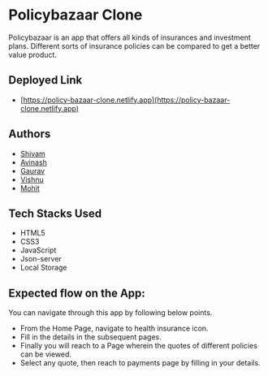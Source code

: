 
# Policybazaar Clone

Policybazaar is an app that offers all kinds of insurances and investment plans. Different sorts of insurance policies can be compared to get a better value product.

## Deployed Link

- [https://policy-bazaar-clone.netlify.app](https://policy-bazaar-clone.netlify.app)


## Authors


- [Shivam](https://github.com/shiva-69)
- [Avinash](https://github.com/Avi1702)
- [Gaurav](https://github.com/gauravsft)
- [Vishnu](https://github.com/vishnu-me)
- [Mohit](https://github.com/mohitsharma9001)



## Tech Stacks Used

- HTML5
- CSS3
- JavaScript
- Json-server
- Local Storage


## Expected flow on the App: 

You can navigate through this app by following below points.

- From the Home Page, navigate to health insurance icon.
- Fill in the details in the subsequent pages.
- Finally you will reach to a Page wherein the quotes of different policies can be viewed.
- Select any quote, then reach to payments page by filling in your details.



